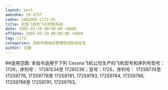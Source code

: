 ```yaml
---
layout: post
amendno: 39-4757
cadno: CAD2005-C172-01
title: 检查飞机的飞行控制系统
date: 2005-03-10 00:00:00 +0800
effdate: 2005-03-10 00:00:00 +0800
tag: C172
categories: 民航中南地区管理局适航审定处
author: 王敏
---
```


##适用范围:
本指令适用于下列 Cessna飞机公司生产的飞机型号和序列号型号：172R，序列号： 17281234至 17281236；型号：172S，序列号： 172S9774至 172S9776, 172S9778至 172S9781, 172S9783, 172S9784, 172S9786, 172S9788至 172S9791, 172S9793。

